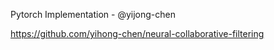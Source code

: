 Pytorch Implementation - @yijong-chen

https://github.com/yihong-chen/neural-collaborative-filtering
